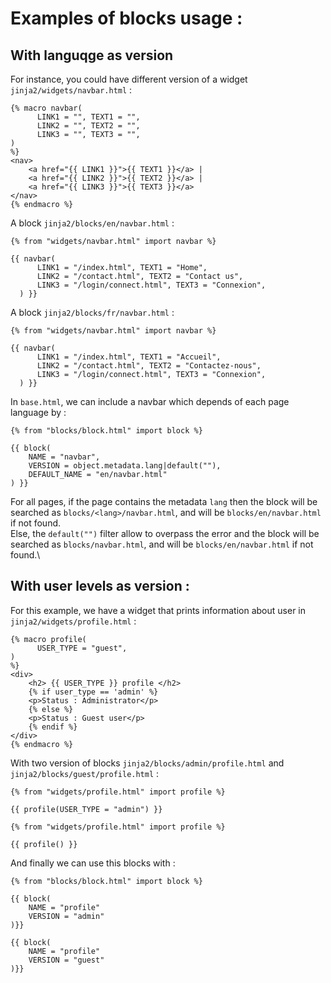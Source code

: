 # Examples of blocks usage :
## With languqge as version  
For instance, you could have different version of a widget `jinja2/widgets/navbar.html` :
```jinja
{% macro navbar(
      LINK1 = "", TEXT1 = "",
      LINK2 = "", TEXT2 = "",
      LINK3 = "", TEXT3 = "",
)
%}
<nav>
    <a href="{{ LINK1 }}">{{ TEXT1 }}</a> |
    <a href="{{ LINK2 }}">{{ TEXT2 }}</a> |
    <a href="{{ LINK3 }}">{{ TEXT3 }}</a>
</nav>
{% endmacro %}
```

A block `jinja2/blocks/en/navbar.html` :
```jinja
{% from "widgets/navbar.html" import navbar %}

{{ navbar(
      LINK1 = "/index.html", TEXT1 = "Home",
      LINK2 = "/contact.html", TEXT2 = "Contact us",
      LINK3 = "/login/connect.html", TEXT3 = "Connexion",
  ) }}
```
A block `jinja2/blocks/fr/navbar.html` :
```jinja
{% from "widgets/navbar.html" import navbar %}

{{ navbar(
      LINK1 = "/index.html", TEXT1 = "Accueil",
      LINK2 = "/contact.html", TEXT2 = "Contactez-nous",
      LINK3 = "/login/connect.html", TEXT3 = "Connexion",
  ) }}
```

In `base.html`, we can include a navbar which depends of each page language by :
```jinja
{% from "blocks/block.html" import block %}

{{ block(
    NAME = "navbar",
    VERSION = object.metadata.lang|default(""),
    DEFAULT_NAME = "en/navbar.html"
) }}
```
For all pages, if the page contains the metadata `lang` then the block will be searched as `blocks/<lang>/navbar.html`, and will be `blocks/en/navbar.html` if not found.\
Else, the `default("")` filter allow to overpass the error and the block will be searched as `blocks/navbar.html`, and will be `blocks/en/navbar.html` if not found.\

## With user levels as version :
For this example, we have a widget that prints information about user in `jinja2/widgets/profile.html` :
```jinja
{% macro profile(
      USER_TYPE = "guest", 
)
%}
<div>
    <h2> {{ USER_TYPE }} profile </h2>
    {% if user_type == 'admin' %}
    <p>Status : Administrator</p>
    {% else %}
    <p>Status : Guest user</p>
    {% endif %}
</div>
{% endmacro %}
```
With two version of blocks `jinja2/blocks/admin/profile.html` and `jinja2/blocks/guest/profile.html` :
```jinja
{% from "widgets/profile.html" import profile %}

{{ profile(USER_TYPE = "admin") }}
```
```jinja
{% from "widgets/profile.html" import profile %}

{{ profile() }}
```
And finally we can use this blocks with :
```jinja
{% from "blocks/block.html" import block %}

{{ block(
    NAME = "profile"
    VERSION = "admin"
)}}

{{ block(
    NAME = "profile"
    VERSION = "guest"
)}}
```